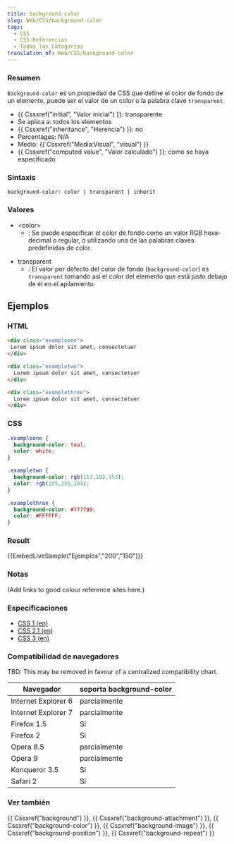 ```yaml
---
title: background-color
slug: Web/CSS/background-color
tags:
  - CSS
  - CSS:Referencias
  - Todas_las_Categorías
translation_of: Web/CSS/background-color
---
```

### Resumen

`Background-color` es un propiedad de CSS que define el color de fondo de un elemento, puede ser el valor de un color o la palabra clave `transparent`.

- {{ Cssxref("initial", "Valor inicial") }}: transparente
- Se aplica a: todos los elementos
- {{ Cssxref("inheritance", "Herencia") }}: no
- Percentages: N/A
- Medio: {{ Cssxref("Media:Visual", "visual") }}
- {{ Cssxref("computed value", "Valor calculado") }}: como se haya especificado

### Sintaxis

```
background-color: color | transparent | inherit
```

### Valores

- \<color>
  - : Se puede especificar el color de fondo como un valor RGB hexa-decimal o regular, o utilizando una de las palabras claves predefinidas de color.

<!---->

- transparent
  - : El valor por defecto del color de fondo (`background-color`) es `transparent` tomando así el color del elemento que está justo debajo de él en el apilamiento.

## Ejemplos

### HTML

```html
<div class="exampleone">
 Lorem ipsum dolor sit amet, consectetuer
</div>

<div class="exampletwo">
  Lorem ipsum dolor sit amet, consectetuer
</div>

<div class="examplethree">
  Lorem ipsum dolor sit amet, consectetuer
</div>
```

### CSS

```css
.exampleone {
  background-color: teal;
  color: white;
}

.exampletwo {
  background-color: rgb(153,102,153);
  color: rgb(255,255,204);
}

.examplethree {
  background-color: #777799;
  color: #FFFFFF;
}
```

### Result

{{EmbedLiveSample("Ejemplos","200","150")}}

### Notas

(Add links to good colour reference sites here.)

### Especificaciones

- [CSS 1 (en)](http://www.w3.org/TR/CSS1#background-color)
- [CSS 2.1 (en)](http://www.w3.org/TR/CSS21/colors.html#propdef-background-color)
- [CSS 3 (en)](http://www.w3.org/TR/2005/WD-css3-background-20050216/#background-color)

### Compatibilidad de navegadores

TBD: This may be removed in favour of a centralized compatibility chart.

| Navegador           | soporta background-color |
| ------------------- | ------------------------ |
| Internet Explorer 6 | parcialmente             |
| Internet Explorer 7 | parcialmente             |
| Firefox 1.5         | Sí                       |
| Firefox 2           | Sí                       |
| Opera 8.5           | parcialmente             |
| Opera 9             | parcialmente             |
| Konqueror 3.5       | Sí                       |
| Safari 2            | Sí                       |

### Ver también

{{ Cssxref("background") }}, {{ Cssxref("background-attachment") }}, {{ Cssxref("background-color") }}, {{ Cssxref("background-image") }}, {{ Cssxref("background-position") }}, {{ Cssxref("background-repeat") }}
